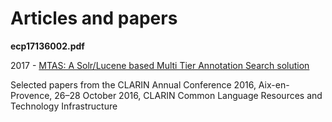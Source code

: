 # Articles and papers

**ecp17136002.pdf**

2017 - [MTAS: A Solr/Lucene based Multi Tier Annotation Search solution](http://www.ep.liu.se/ecp/article.asp?issue=136&article=002)

Selected papers from the CLARIN Annual Conference 2016, Aix-en-Provence, 26–28 October 2016, CLARIN Common Language Resources and Technology Infrastructure

